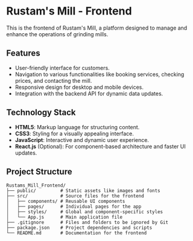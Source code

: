 # Rustam's Mill - Frontend

This is the frontend of Rustam's Mill, a platform designed to manage and enhance the operations of grinding mills.

## Features

- User-friendly interface for customers.
- Navigation to various functionalities like booking services, checking prices, and contacting the mill.
- Responsive design for desktop and mobile devices.
- Integration with the backend API for dynamic data updates.

## Technology Stack

- **HTML5**: Markup language for structuring content.
- **CSS3**: Styling for a visually appealing interface.
- **JavaScript**: Interactive and dynamic user experience.
- **React.js** (Optional): For component-based architecture and faster UI updates.

## Project Structure

```plaintext
Rustams_Mill_Frontend/
├── public/         # Static assets like images and fonts
├── src/            # Source files for the frontend
│   ├── components/ # Reusable UI components
│   ├── pages/      # Individual pages for the app
│   ├── styles/     # Global and component-specific styles
│   └── App.js      # Main application file
├── .gitignore      # Files and folders to be ignored by Git
├── package.json    # Project dependencies and scripts
└── README.md       # Documentation for the frontend
